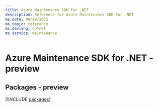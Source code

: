 ```yaml
---
title: Azure Maintenance SDK for .NET
description: Reference for Azure Maintenance SDK for .NET
ms.date: 08/19/2025
ms.topic: reference
ms.devlang: dotnet
ms.service: maintenance
---
```

# Azure Maintenance SDK for .NET - preview
## Packages - preview
[!INCLUDE [packages](maintenance-index.md)]